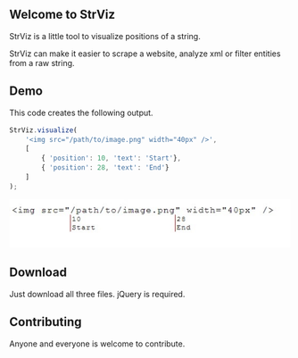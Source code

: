 ## Welcome to StrViz

StrViz is a little tool to visualize positions of a string.

StrViz can make it easier to scrape a website, analyze xml or filter entities from a raw string. 

## Demo

This code creates the following output.

`````javascript
StrViz.visualize(
    '<img src="/path/to/image.png" width="40px" />',
    [
        { 'position': 10, 'text': 'Start'},
        { 'position': 28, 'text': 'End'}
    ]
);
`````
![Output](example.jpg)

## Download

Just download all three files.
jQuery is required.

## Contributing 

Anyone and everyone is welcome to contribute.
